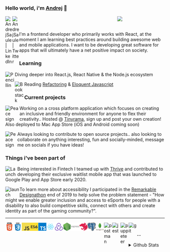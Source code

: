 ### Hello world, i'm [Andrej](https://www.andrejsaule.com)  👋

<img align="right" src='https://media.giphy.com/media/bcKmIWkUMCjVm/giphy.gif' width="150"> 

[<img align="left" alt="AndrejSaule | LinkedIn" width="22px" src="https://cdn.jsdelivr.net/npm/simple-icons@v3/icons/linkedin.svg" />][linkedin]
[<img align="left" alt="AndrejSaule | Twitter" width="22px" src="https://cdn.jsdelivr.net/npm/simple-icons@v3/icons/twitter.svg" />][twitter]

<br />
<br />

I'm a frontend developer who primarily works with React, at the moment I am learning best practices around building awesome web and mobile applications. I want to be developing great software for apps that will ultimately have a net positive impact on society. 

### Learning 

<img align="left" alt="Pencillin" width="30px" src="https://emojipedia-us.s3.dualstack.us-west-1.amazonaws.com/thumbs/72/docomo/205/pencil_270f.png" /> Diving deeper into React.js, React Native & the Node.js ecosystem

<img align="left" alt="Book stack" width="30px" src="https://emojipedia-us.s3.dualstack.us-west-1.amazonaws.com/thumbs/72/docomo/205/books_1f4da.png" /> Reading [Refactoring](https://www.goodreads.com/book/show/44936.Refactoring) & [Eloquent Javascript](https://www.goodreads.com/book/show/8910666-eloquent-javascript) 

### Current projects


<img align="left" alt="Peace sign" width="45px" src="https://emojigraph.org/media/au-kddi/victory-hand_270c-fe0f.png" /> Working on a cross platform application which focuses on creating an inclusive and friendly environment for anyone to flex their creativity.. Hosted @ [Tinyrama](https://tinyrama.com), sign up and post your own creation! Also deployed to Mac App Store (iOS and Android coming soon)


<img align="left" alt="Peace sign" width="38px" src="https://emojigraph.org/media/au-kddi/victory-hand_270c-fe0f.png" /> Always looking to contribute to open source projects.. also looking to collaborate on anything interesting, fun and socially-minded, message me on socials if you have ideas! 


### Things i've been part of 

<img align="left" alt="Launch" width="38px" src="https://emojipedia-us.s3.dualstack.us-west-1.amazonaws.com/thumbs/144/au-kddi/190/rocket_1f680.png" /> Being interested in Fintech I teamed up with <a href="https://www.plusthrive.com/">Thrive</a> and contributed to developing their exclusive waitlist mobile app that was launched to Google Play and App Store early 2020.

<img align="left" alt="launch" width="45px" src="https://emojipedia-us.s3.dualstack.us-west-1.amazonaws.com/thumbs/144/au-kddi/190/rocket_1f680.png" /> To learn more about accessibility I participated in the <a href="https://remarkable.org.au/events/designathon/ ">Remarkable Designathon</a> end of 2019 to help solve the problem statement - "How might we enable greater inclusion and access to eSports for people with a disability to also build competitive skills, connect with others and create identity as part of the gaming community?".
                                                     

---

<img align="left" alt="HTML5" width="26px" src="https://raw.githubusercontent.com/github/explore/80688e429a7d4ef2fca1e82350fe8e3517d3494d/topics/html/html.png" /> <img align="left" alt="CSS3" width="26px" src="https://raw.githubusercontent.com/github/explore/80688e429a7d4ef2fca1e82350fe8e3517d3494d/topics/css/css.png" /> <img align="left" alt="JavaScript" width="26px" src="https://raw.githubusercontent.com/github/explore/80688e429a7d4ef2fca1e82350fe8e3517d3494d/topics/javascript/javascript.png" /> <img align="left" alt="ES6" width="26px" src="https://raw.githubusercontent.com/github/explore/80688e429a7d4ef2fca1e82350fe8e3517d3494d/topics/es6/es6.png" /> <img align="left" src="https://raw.githubusercontent.com/devicons/devicon/master/icons/typescript/typescript-original.svg" alt="typescript" width="26"/> <img align="left" alt="React" width="26px" src="https://raw.githubusercontent.com/github/explore/80688e429a7d4ef2fca1e82350fe8e3517d3494d/topics/react/react.png" /> <img align="left" alt="Redux" width="26px" src="https://raw.githubusercontent.com/github/explore/80688e429a7d4ef2fca1e82350fe8e3517d3494d/topics/redux/redux.png" /> <img align="left" alt="Node.js" width="26px" src="https://raw.githubusercontent.com/github/explore/80688e429a7d4ef2fca1e82350fe8e3517d3494d/topics/nodejs/nodejs.png" /> <img align="left" src="https://raw.githubusercontent.com/devicons/devicon/master/icons/express/express-original-wordmark.svg" alt="express" width="26" /> <img align="left" src="https://raw.githubusercontent.com/devicons/devicon/master/icons/nestjs/nestjs-plain.svg" alt="nestjs" width="26"/> 
<!-- <img align="left" alt="Ruby" width="26px" src="https://raw.githubusercontent.com/github/explore/80688e429a7d4ef2fca1e82350fe8e3517d3494d/topics/ruby/ruby.png" /> <img align="left" alt="Rails" width="26px" src="https://raw.githubusercontent.com/github/explore/80688e429a7d4ef2fca1e82350fe8e3517d3494d/topics/rails/rails.png" />  -->
<img align="left" alt="PostgreSQL" width="26px" src="https://raw.githubusercontent.com/github/explore/80688e429a7d4ef2fca1e82350fe8e3517d3494d/topics/postgresql/postgresql.png" /> <img align="left" src="https://raw.githubusercontent.com/devicons/devicon/master/icons/mongodb/mongodb-original-wordmark.svg" alt="mongodb" width="26" /> <img align="left" src="https://www.vectorlogo.zone/logos/getpostman/getpostman-icon.svg" alt="postman" width="26"/> <img align="left" src="https://www.vectorlogo.zone/logos/jestjsio/jestjsio-icon.svg" alt="jest" width="26"/> <img align="left" src="https://www.vectorlogo.zone/logos/pptrdev/pptrdev-official.svg" alt="puppeteer" width="26"/> <img align="left" src="https://www.vectorlogo.zone/logos/git-scm/git-scm-icon.svg" alt="git" width="26" />

<br />

--

<details> 
  <summary> Github Stats </summary>
  <img align="center" height="165px" src="https://github-readme-stats-indol-gamma.vercel.app/api?username=ajsaule&layout=compact&hide=contribs&theme=prussian" />
  <img align="center" src="https://github-readme-stats-indol-gamma.vercel.app/api/top-langs?username=ajsaule&layout=compact&langs_count=6&theme=prussian" />
   <img align="center" src="https://streak-stats.demolab.com?user=ajsaule&theme=prussian&date_format=M%20j%5B%2C%20Y%5D" />
</details>  

[linkedin]: https://www.linkedin.com/in/andrejsaule/
[twitter]: https://twitter.com/ajsaule
<!-- 
<img align="right" alt="See" width="35px" src="https://emojipedia-us.s3.dualstack.us-west-1.amazonaws.com/thumbs/144/au-kddi/190/see-no-evil-monkey_1f648.png" />
<img align="right" alt="Hear" width="35px" src="https://emojipedia-us.s3.dualstack.us-west-1.amazonaws.com/thumbs/144/au-kddi/190/hear-no-evil-monkey_1f649.png" />
<img align="right" alt="Speak" width="35px" src="https://emojipedia-us.s3.dualstack.us-west-1.amazonaws.com/thumbs/144/au-kddi/190/speak-no-evil-monkey_1f64a.png" /> -->

<!-- https://emojipedia.org/au-kddi/ --> 

